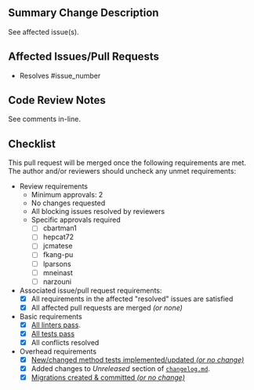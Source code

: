 <!-- markdownlint-disable-next-line first-line-heading -->
## Summary Change Description
<!-- Briefly describe the changes in this pull request (put details in the
developer section of the linked issue(s)). -->
See affected issue(s).

## Affected Issues/Pull Requests

- Resolves #issue_number
<!--
- Partially addresses #issue_number
- Branched from PR #pull_request_number
- Required for PR #pull_request_number
-->

## Code Review Notes
<!--
For added context for reviewers, add comments to relevant lines of code.  Use
this space to describe any general areas of concern not linked to a specific
line of code that reviewers should pay particular attention to, e.g. please
make sure I have accounted for all possible inputs.
-->
See comments in-line.

## Checklist
<!--
If any of the checkbox requirements are not met, uncheck them and add an
explanation. E.g. Linting errors pre-date this PR.
-->
This pull request will be merged once the following requirements are met.  The
author and/or reviewers should uncheck any unmet requirements:

- Review requirements
  - Minimum approvals: 2 <!-- Edit as desired (e.g. based on complexity) -->
  - No changes requested
  - All blocking issues resolved by reviewers
  - Specific approvals required
    <!-- No need to check if number of reviews requested == min approvals -->
    - [ ] cbartman1
    - [ ] hepcat72
    - [ ] jcmatese
    - [ ] fkang-pu
    - [ ] lparsons
    - [ ] mneinast
    - [ ] narzouni
- Associated issue/pull request requirements:
  <!--
  Assert that all requirements in issues marked "resolved" are done and that
  all affected pull requests are merged.  If any are not done, either edit or
  split the issue or explain the unmerged affected pull requests.
  -->
  - [x] All requirements in the affected "resolved" issues are satisfied
  - [x] All affected pull requests are merged *(or none)*
- Basic requirements
  <!--
  Uncheck items to acknowledge failures/conflicts you intend to address.
  Add an explanation if any won't be addressed before merge.
  -->
  - [x] [All linters pass](https://github.com/Princeton-LSI-ResearchComputing/tracebase/blob/main/CONTRIBUTING.md#linting).
  - [x] [All tests pass](https://github.com/Princeton-LSI-ResearchComputing/tracebase/blob/main/CONTRIBUTING.md#quality-control)
  - [x] All conflicts resolved
- Overhead requirements
  <!--
  These are additional requirements that are not directly associated with
  resolving the affected issue(s).
  -->
  - [x] [New/changed method tests implemented/updated *(or no change)*](https://github.com/Princeton-LSI-ResearchComputing/tracebase/blob/main/CONTRIBUTING.md#test-implementation)
  - [x] Added changes to *Unreleased* section of [`changelog.md`](https://github.com/Princeton-LSI-ResearchComputing/tracebase/blob/main/changelog.md).
  - [x] [Migrations created & committed *(or no change)*](https://github.com/Princeton-LSI-ResearchComputing/tracebase/blob/main/CONTRIBUTING.md#migration-process)
